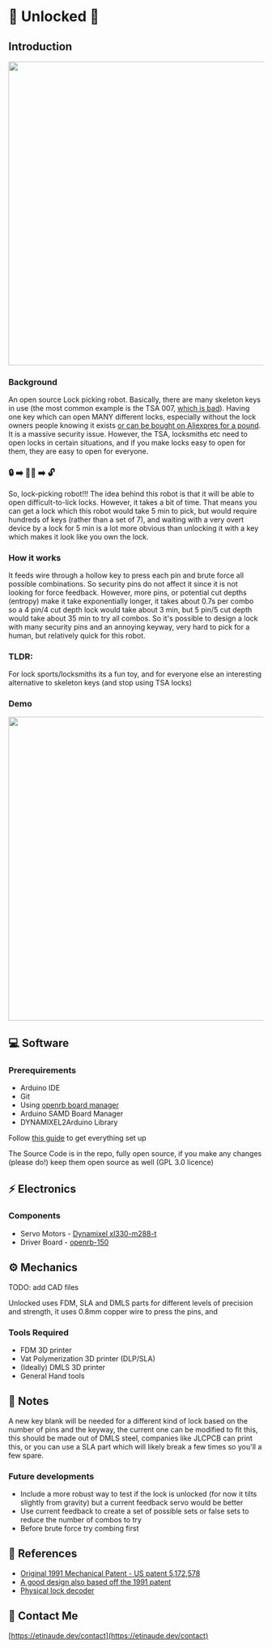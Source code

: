 # 🔑 Unlocked 🔑

## Introduction

<img src="https://github.com/etinaude/unlocked/blob/main/images/hero.jpg" width="600px" />

### Background

An open source Lock picking robot. Basically, there are many skeleton keys in use (the most common example is the TSA 007, [which is bad](https://www.youtube.com/watch?v=GhESSMvf_to)). Having one key which can open MANY different locks, especially without the lock owners people knowing it exists [or can be bought on Aliexpres for a pound](https://www.aliexpress.com/item/1005006407379398.html). It is a massive security issue. However, the TSA, locksmiths etc need to open locks in certain situations, and if you make locks easy to open for them, they are easy to open for everyone.

### 🔒 ➡️ 🔑🤖 ➡️ 🔓

So, lock-picking robot!!! The idea behind this robot is that it will be able to open difficult-to-lick locks. However, it takes a bit of time. That means you can get a lock which this robot would take 5 min to pick, but would require hundreds of keys (rather than a set of 7), and waiting with a very overt device by a lock for 5 min is a lot more obvious than unlocking it with a key which makes it look like you own the lock. 

### How it works

It feeds wire through a hollow key to press each pin and brute force all possible combinations. So security pins do not affect it since it is not looking for force feedback. However, more pins, or potential cut depths (entropy) make it take exponentially longer, it takes about 0.7s per combo so a 4 pin/4 cut depth lock would take about 3 min, but 5 pin/5 cut depth would take about 35 min to try all combos. So it's possible to design a lock with many security pins and an annoying keyway, very hard to pick for a human, but relatively quick for this robot.

### TLDR:

For lock sports/locksmiths its a fun toy, and for everyone else an interesting alternative to skeleton keys (and stop using TSA locks)

### Demo

<img src="https://github.com/etinaude/unlocked/blob/main/images/githubDemo.webp" width="600px" />



## 💻 Software

### Prerequirements
- Arduino IDE
- Git
- Using [openrb board manager](https://raw.githubusercontent.com/ROBOTIS-GIT/OpenRB-150/master/package_openrb_index.json)
- Arduino SAMD Board Manager
- DYNAMIXEL2Arduino Library

Follow [this guide](https://emanual.robotis.com/docs/en/parts/controller/openrb-150/#development-environment) to get everything set up


The Source Code is in the repo, fully open source, if you make any changes (please do!) keep them open source as well (GPL 3.0 licence)


## ⚡ Electronics

### Components

- Servo Motors - [Dynamixel xl330-m288-t](https://emanual.robotis.com/docs/en/dxl/x/xl330-m288/) 
- Driver Board - [openrb-150](https://emanual.robotis.com/docs/en/parts/controller/openrb-150/)

## ⚙️ Mechanics

TODO: add CAD files

Unlocked uses FDM, SLA and DMLS parts for different levels of precision and strength, it uses 0.8mm copper wire to press the pins, and 

### Tools Required

- FDM 3D printer
- Vat Polymerization 3D printer (DLP/SLA)
- (Ideally) DMLS 3D printer
- General Hand tools

## 📝 Notes

A new key blank will be needed for a different kind of lock based on the number of pins and the keyway, the current one can be modified to fit this, this should be made out of DMLS steel, companies like JLCPCB can print this, or you can use a SLA part which will likely break a few times so you'll a few spare.

### Future developments

- Include a more robust way to test if the lock is unlocked (for now it tilts slightly from gravity) but a current feedback servo would be better
- Use current feedback to create a set of possible sets or false sets to reduce the number of combos to try
- Before brute force try combing first


## 📄 References

- [Original 1991 Mechanical Patent -  US patent 5,172,578](https://www.researchgate.net/figure/S-A-Bitzioss-1991-design-for-a-Sputnik-decoder-pick-for-pin-tumbler-locks-US_fig9_271020041)
- [A good design also based off the 1991 patent](https://www.youtube.com/watch?v=QE9MT1LG-PU)
- [Physical lock decoder](https://www.youtube.com/watch?v=CLcOZhq2GjQ)


## 💬 Contact Me

[https://etinaude.dev/contact](https://etinaude.dev/contact)

